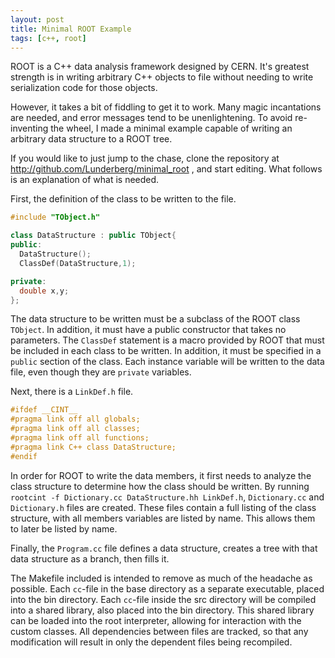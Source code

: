 ```yaml
---
layout: post
title: Minimal ROOT Example
tags: [c++, root]
---
```


ROOT is a C++ data analysis framework designed by CERN.
It's greatest strength is in writing arbitrary C++ objects to file
without needing to write serialization code for those objects.

However, it takes a bit of fiddling to get it to work.
Many magic incantations are needed, and error messages tend to be unenlightening.
To avoid re-inventing the wheel,
I made a minimal example capable of writing an arbitrary data structure to a ROOT tree.

If you would like to just jump to the chase,
clone the repository at http://github.com/Lunderberg/minimal_root ,
and start editing.
What follows is an explanation of what is needed.

First, the definition of the class to be written to the file.

```c++
#include "TObject.h"

class DataStructure : public TObject{
public:
  DataStructure();
  ClassDef(DataStructure,1);

private:
  double x,y;
};
```

The data structure to be written must be a subclass of the ROOT class `TObject`.
In addition, it must have a public constructor that takes no parameters.
The `ClassDef` statement is a macro provided by ROOT that must be included in each class to be written.
In addition, it must be specified in a `public` section of the class.
Each instance variable will be written to the data file,
even though they are `private` variables.

Next, there is a `LinkDef.h` file.

```c++
#ifdef __CINT__
#pragma link off all globals;
#pragma link off all classes;
#pragma link off all functions;
#pragma link C++ class DataStructure;
#endif
```

In order for ROOT to write the data members,
  it first needs to analyze the class structure to determine how the class should be written.
By running `rootcint -f Dictionary.cc DataStructure.hh LinkDef.h`,
  `Dictionary.cc` and `Dictionary.h` files are created.
These files contain a full listing of the class structure,
  with all members variables are listed by name.
This allows them to later be listed by name.

Finally, the `Program.cc` file defines a data structure,
  creates a tree with that data structure as a branch,
  then fills it.

The Makefile included is intended to remove as much of the headache as possible.
Each `cc`-file in the base directory as a separate executable,
  placed into the bin directory.
Each `cc`-file inside the src directory will be compiled into a shared library,
  also placed into the bin directory.
This shared library can be loaded into the root interpreter,
  allowing for interaction with the custom classes.
All dependencies between files are tracked,
  so that any modification will result in only the dependent files being recompiled.
